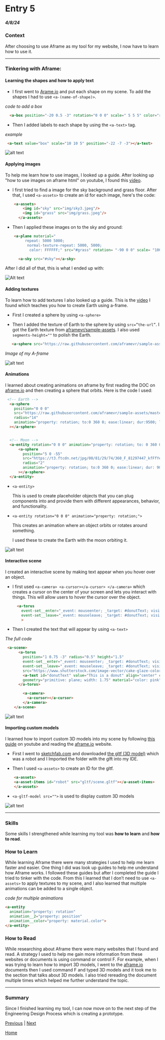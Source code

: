 # Entry 5
##### 4/8/24


### Context
After choosing to use Aframe as my tool for my website, I now have to learn how to use it.

---

### Tinkering with Aframe:

#### Learning the shapes and how to apply text

- I first went to [Arame.io](https://aframe.io/docs/1.5.0/components/geometry.html) and put each shape on my scene. To add the shapes I had to use `<a-(name-of-shape)>`.

*code to add a box*

```html
  <a-box position="-20 0.5 -3" rotation="0 0 0" scale=" 5 5 5" color="red"></a-box>
```

- Then I added labels to each shape by using the `<a-text>` tag.

*example*

```html
 <a-text value="box" scale="10 10 5" position="-22 -7 -3"></a-text>
```

![alt text](image.png)

#### Applying images

To help me learn how to use images, I looked up a guide. After looking up "how to use images on aframe html" on youtube, I found this [video](https://www.youtube.com/watch?v=tzI5tu-0nm0).

-  I first tried to find a image for the sky background and grass floor. After that, I used `<a-assets>` to create an id for each image, here's the code:

```html
    <a-assets>
        <img id="sky" src="img/sky3.jpeg"/>
        <img id="grass" src="img/grass.jpeg"/>
      </a-assets>
```

- Then I applied these images on to the sky and ground:


```html
    <a-plane material="
         repeat: 5000 5000;
          normal-texture-repeat: 5000, 5000;
           color: FFFFFF;" src="#grass" rotation= "-90 0 0" scale= "1000 1000 1"></a-plane>

      <a-sky src="#sky"></a-sky>
```
After I did all of that, this is what I ended up with:

![Alt text](../tool/image.png)


#### Adding textures

To learn how to add textures I also looked up a guide. This is the [video](https://www.youtube.com/watch?v=klnwT3vGCPw) I found which teaches you how to create Earth using a-frame.

- First I created a sphere by using `<a-sphere>`

- Then I added the texture of Earth to the sphere by using `src=”the-url”`. I got the Earth texture from [aframevr/sample-assets](https://github.com/aframevr/sample-assets). I also used `segments-height=""` to polish the Earth.

```html
   <a-sphere src="https://raw.githubusercontent.com/aframevr/sample-assets/master/assets/images/space/earth_atmos_2048.jpg" position="0 2 -6" radius="2" segments-height="60"> </a-sphere>
```

*Image of my A-frame*

![alt text](<../tool/Screenshot 2024-03-18 000706.png>)


#### Animations

I learned about creating animations on aframe by first reading the DOC on [aframe.io](https://aframe.io/docs/1.5.0/components/animation.html) and then creating a sphere that orbits. Here is the code I used:


```html
 <!-- Earth -->
  <a-sphere
    position="0 0 0"
    src="https://raw.githubusercontent.com/aframevr/sample-assets/master/assets/images/space/earth_atmos_2048.jpg"
    radius="14"
    animation="property: rotation; to:0 360 0; ease:linear; dur:9500; loop:true;"
  ></a-sphere>


  <!-- Moon -->
  <a-entity rotation="0 0 0" animation="property: rotation; to: 0 360 0; loop: true; dur: 7000">
      <a-sphere
        position="5 0 -55"
        src="https://t3.ftcdn.net/jpg/00/81/29/74/360_F_81297447_kfFfYem0dWGkQRL8hNhA0nIOYvrBQft0.jpg"
        radius="2"
        animation="property: rotation; to:0 360 0; ease:linear; dur: 9000; loop:true;"
      ></a-sphere>
  </a-entity>
```

- `<a-entity>`

  This is used to create placeholder objects that you can plug components into and provide them with different appearances, behavior, and functionality.

- `<a-entity rotation="0 0 0" animation="property: rotation;">`

  This creates an animation where an object orbits or rotates around something.

    I used these to create the Earth with the moon orbiting it.

![alt text](<../tool/Screenshot 2024-04-07 044612.png>)

#### Interactive scene

I created an interactive scene by making text appear when you hover over an object.

- I first used `<a-camera> <a-cursor></a-cursor> </a-camera>` which creates a cursor on the center of your screen and lets you interact with things. This will allow users to hover the cursor over the object.

  ```html
    <a-torus
      event-set__enter="_event: mouseenter; _target: #donutText; visible: true"
      event-set__leave="_event: mouseleave; _target: #donutText; visible: false"
      >
    ```

- Then I created the text that will appear by using `<a-text>`

*The full code*
```html
 <a-scene>
      <a-torus
        position="1 0.75 -3" radius="0.5" height="1.5"
        event-set__enter="_event: mouseenter; _target: #donutText; visible: true"
        event-set__leave="_event: mouseleave; _target: #donutText; visible: false"
        src="https://www.shutterstock.com/image-vector/cake-glaze-colorful-seamless-pattern-600nw-277068518.jpg">
        <a-text id="donutText" value="This is a donut" align="center" color="black" visible="false" position="0 -0.5 1"
        geometry="primitive: plane; width: 1.75" material="color: pink"></a-text>
      </a-torus>

        <a-camera>
          <a-cursor></a-cursor>
        </a-camera>
    </a-scene>
```
![alt text](<../tool/Screenshot 2024-04-07 044927.png>)

#### Importing custom models

I learned how to import custom 3D models into my scene by following [this guide](https://www.youtube.com/watch?v=eqiH5_CZDO0) on youtube and reading the [aframe.io](https://aframe.io/docs/1.5.0/primitives/a-gltf-model.html) website.

-  First I went to [sketchfab.com](https://sketchfab.com/feed) and downloaded [the gltf (3D model)](https://sketchfab.com/3d-models/robot-victor-gonzalez-8737e5f54f454a01a15fe54c0e4843f3) which was a robot and I Imported the folder with the glft into my IDE.

- Then I used `<a-assets>` to create an ID for the gltf.

```html
    <a-assets>
    <a-asset-items id="robot" src="gltf/scene.gltf"></a-asset-items>
    </a-assets>
```

- `<a-gltf-model src="">` is used to display custom 3D models

![alt text](<../tool/Screenshot 2024-04-07 052339.png>)

---

### Skills

Some skills I strengthened while learning my tool was **how to learn** and **how to read**.


### How to Learn

While learning Aframe there were many strategies I used to help me learn faster and easier. One thing I did was look up guides to help me understand how Aframe works. I followed these guides but after I completed the guide I tried to tinker with the code. From this I learned that I don’t need to use `<a-assets>` to apply textures to my scene, and I also learned that multiple animations can be added to a single object.

*code for multiple animations*

```html
<a-entity
  animation="property: rotation"
  animation__2="property: position"
  animation__color="property: material.color">
</a-entity>
```


### How to Read

While researching about Aframe there were many websites that I found and read. A strategy I used to help me gain more information from these websites or documents is using command or control F. For example, when I was trying to learn how to import 3D models, I went to the [aframe.io](https://aframe.io/docs/1.5.0/introduction/) documents then I used command F and typed 3D models and it took me to the section that talks about 3D models. I also tried rereading the document multiple times which helped me further understand the topic.

---

### Summary
Since I finished learning my tool, I can now move on to the next step of the Engineering Design Process which is creating a prototype.



[Previous](entry04.md) | [Next](entry06.md)

[Home](../README.md)
